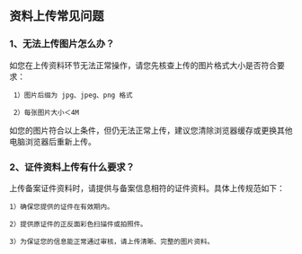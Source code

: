 ## 资料上传常见问题

### 1、无法上传图片怎么办？

如您在上传资料环节无法正常操作，请您先核查上传的图片格式大小是否符合要求：

     1）图片后缀为 jpg、jpeg、png 格式

     2）每张图片大小＜4M

如您的图片符合以上条件，但仍无法正常上传，建议您清除浏览器缓存或更换其他电脑浏览器后重新上传。

### 2、证件资料上传有什么要求？

上传备案证件资料时，请提供与备案信息相符的证件资料。具体上传规范如下：

    1）确保您提供的证件在有效期内。

    2）提供原证件的正反面彩色扫描件或拍照件。

    3）为保证您的信息能正常通过审核，请上传清晰、完整的图片资料。







